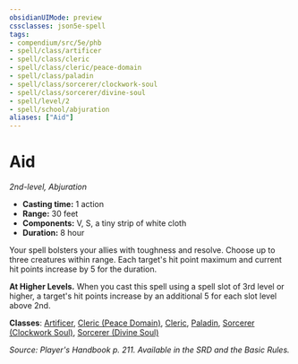 ```yaml
---
obsidianUIMode: preview
cssclasses: json5e-spell
tags:
- compendium/src/5e/phb
- spell/class/artificer
- spell/class/cleric
- spell/class/cleric/peace-domain
- spell/class/paladin
- spell/class/sorcerer/clockwork-soul
- spell/class/sorcerer/divine-soul
- spell/level/2
- spell/school/abjuration
aliases: ["Aid"]
---
```

# Aid
*2nd-level, Abjuration*  

- **Casting time:** 1 action
- **Range:** 30 feet
- **Components:** V, S, a tiny strip of white cloth
- **Duration:** 8 hour

Your spell bolsters your allies with toughness and resolve. Choose up to three creatures within range. Each target's hit point maximum and current hit points increase by 5 for the duration.

**At Higher Levels.** When you cast this spell using a spell slot of 3rd level or higher, a target's hit points increase by an additional 5 for each slot level above 2nd.

**Classes**: [Artificer](5E2014官方资源/classes/artificer-tce.md), [Cleric (Peace Domain)](5E2014官方资源/classes/cleric-peace-domain-tce.md), [Cleric](5E2014官方资源/classes/cleric.md), [Paladin](5E2014官方资源/classes/paladin.md), [Sorcerer (Clockwork Soul)](5E2014官方资源/classes/sorcerer-clockwork-soul-tce.md), [Sorcerer (Divine Soul)](5E2014官方资源/classes/sorcerer-divine-soul-xge.md)

*Source: Player's Handbook p. 211. Available in the SRD and the Basic Rules.*